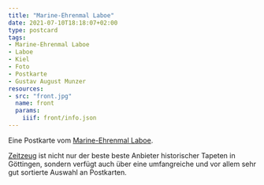 ```yaml
---
title: "Marine-Ehrenmal Laboe"
date: 2021-07-10T18:18:07+02:00
type: postcard
tags:
- Marine-Ehrenmal Laboe
- Laboe
- Kiel
- Foto
- Postkarte
- Gustav August Munzer
resources:
- src: "front.jpg"
  name: front
  params:
    iiif: front/info.json
---
```


Eine Postkarte vom [Marine-Ehrenmal Laboe](https://de.wikipedia.org/wiki/Marine-Ehrenmal_Laboe).
<!--more-->
<div class="source"><a href="http://zeitzeug.de/">Zeitzeug</a> ist nicht nur der beste beste Anbieter historischer Tapeten in Göttingen, sondern verfügt auch über eine umfangreiche und vor allem sehr gut sortierte Auswahl an Postkarten.</div>
